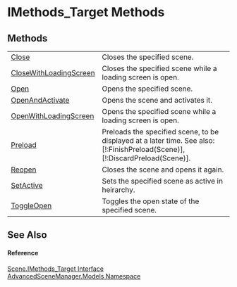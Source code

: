 # IMethods_Target Methods




## Methods
<table>
<tr>
<td><a href="M_AdvancedSceneManager_Models_Scene_IMethods_Target_Close.md">Close</a></td>
<td>Closes the specified scene.</td></tr>
<tr>
<td><a href="M_AdvancedSceneManager_Models_Scene_IMethods_Target_CloseWithLoadingScreen.md">CloseWithLoadingScreen</a></td>
<td>Closes the specified scene while a loading screen is open.</td></tr>
<tr>
<td><a href="M_AdvancedSceneManager_Models_Scene_IMethods_Target_Open.md">Open</a></td>
<td>Opens the specified scene.</td></tr>
<tr>
<td><a href="M_AdvancedSceneManager_Models_Scene_IMethods_Target_OpenAndActivate.md">OpenAndActivate</a></td>
<td>Opens the scene and activates it.</td></tr>
<tr>
<td><a href="M_AdvancedSceneManager_Models_Scene_IMethods_Target_OpenWithLoadingScreen.md">OpenWithLoadingScreen</a></td>
<td>Opens the specified scene while a loading screen is open.</td></tr>
<tr>
<td><a href="M_AdvancedSceneManager_Models_Scene_IMethods_Target_Preload.md">Preload</a></td>
<td>Preloads the specified scene, to be displayed at a later time. See also: [!:FinishPreload(Scene)], [!:DiscardPreload(Scene)].</td></tr>
<tr>
<td><a href="M_AdvancedSceneManager_Models_Scene_IMethods_Target_Reopen.md">Reopen</a></td>
<td>Closes the scene and opens it again.</td></tr>
<tr>
<td><a href="M_AdvancedSceneManager_Models_Scene_IMethods_Target_SetActive.md">SetActive</a></td>
<td>Sets the specified scene as active in heirarchy.</td></tr>
<tr>
<td><a href="M_AdvancedSceneManager_Models_Scene_IMethods_Target_ToggleOpen.md">ToggleOpen</a></td>
<td>Toggles the open state of the specified scene.</td></tr>
</table>

## See Also


#### Reference
<a href="T_AdvancedSceneManager_Models_Scene_IMethods_Target.md">Scene.IMethods_Target Interface</a>  
<a href="N_AdvancedSceneManager_Models.md">AdvancedSceneManager.Models Namespace</a>  
